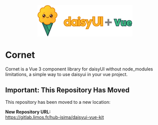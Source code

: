 <div align="center">
  <img src="./logoLong.svg" alt="Vue + daisyUI Logo" width="300">
</div>

# Cornet

Cornet is a Vue 3 component library for daisyUI without node_modules limitations, a simple way to use daisyui in your vue project.

## Important: This Repository Has Moved

This repository has been moved to a new location:

**New Repository URL:**  
https://gitlab.limos.fr/hub-isima/daisyui-vue-kit
